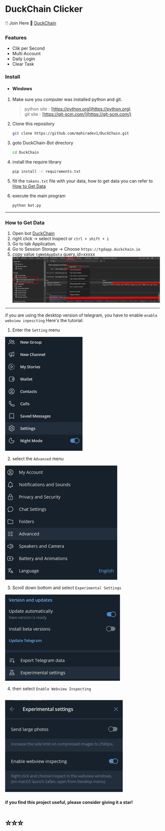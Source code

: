 # DuckChain Clicker
🖱️ Join Here 🦆 [DuckChain](https://t.me/DuckChain_bot/quack?startapp=GYs5RJKu)

### Features
- Clik per Second 
- Multi Account
- Daily Login 
- Clear Task

### Install
- #### Windows

1. Make sure you computer was installed python and git.
   
   > python site : [https://python.org](https://python.org)   
   > git site : [https://git-scm.com/](https://git-scm.com/)

2. Clone this repository
   ```bash
   git clone https://github.com/mahiradev1/DuckChain.git
   ```

3. goto DuckChain-Bot directory
   ```bash
   cd DuckChain
   ```

4. install the require library
   ```bash
   pip install -r requirements.txt
   ```

5. fill the `tokens.txt` file with your data, how to get data you can refer to [How to Get Data](#how-to-get-data)

6. execute the main program 
   ```bash
   python bot.py
   ```
---
### How to Get Data
1. Open bot [DuckChain](https://t.me/DuckChain_bot/quack?startapp=LCsh43WH)
2. right click -> select Inspect or ```ctrl + shift + i```
3. Go to tab Application.
4. Go to Session Storage -> Choose ```https://tgdapp.duckchain.io```
5. copy value ```tgWebAppData``` query_id=xxxxx
![alt text](Images/image.png)

---
if you are using the desktop version of telegram, you have to enable ```enable webview inpescting``` Here's the tutorial:
1. Enter the ```Setting``` menu
   
![alt text](Images/image-2.png)

2. select the ```Advanced``` menu
   
![alt text](Images/image-3.png)

3. Scroll down bottom and select ```Experimental Settings```
   
![alt text](Images/image-4.png)

4. then select ```Enable Webview Inspecting```
   
![alt text](Images/image-5.png)
---

#### if you find this project useful, please consider giving it a star!

# ⭐⭐⭐
